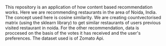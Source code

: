 This repository is an application of how content based recommendation works. Here we are recommending restaurants in the area of Noida, India.
The concept used here is cosine similarity. We are creating countvectorised matrix (using the sklearn library) to get similar restaurants of users previous visited restaurant in noida.
For the other recommendation, data is proccesed on the basis of the votes it has received and the user's preferences.
The dataset used is of Zomato Api.

